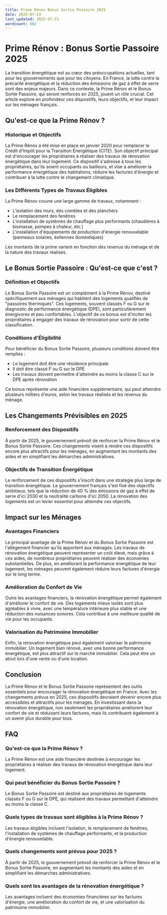 ```yaml
---
title: Prime Rénov Bonus Sortie Passoire 2025
date: 2025-07-23
last_updated: 2025-07-23
wordcount: 882
---
```


# Prime Rénov : Bonus Sortie Passoire 2025

La transition énergétique est au cœur des préoccupations actuelles, tant pour les gouvernements que pour les citoyens. En France, la lutte contre la précarité énergétique et la réduction des émissions de gaz à effet de serre sont des enjeux majeurs. Dans ce contexte, la Prime Rénov et le Bonus Sortie Passoire, qui seront renforcés en 2025, jouent un rôle crucial. Cet article explore en profondeur ces dispositifs, leurs objectifs, et leur impact sur les ménages français.

## Qu'est-ce que la Prime Rénov ?

### Historique et Objectifs

La Prime Rénov a été mise en place en janvier 2020 pour remplacer le Crédit d'Impôt pour la Transition Énergétique (CITE). Son objectif principal est d'encourager les propriétaires à réaliser des travaux de rénovation énergétique dans leur logement. Ce dispositif s'adresse à tous les propriétaires, qu'ils soient occupants ou bailleurs, et vise à améliorer la performance énergétique des habitations, réduire les factures d'énergie et contribuer à la lutte contre le changement climatique.

### Les Différents Types de Travaux Éligibles

La Prime Rénov couvre une large gamme de travaux, notamment :

- L'isolation des murs, des combles et des planchers
- Le remplacement des fenêtres
- L'installation de systèmes de chauffage plus performants (chaudières à biomasse, pompes à chaleur, etc.)
- L'installation d'équipements de production d'énergie renouvelable (panneaux solaires, éoliennes domestiques)

Les montants de la prime varient en fonction des revenus du ménage et de la nature des travaux réalisés.

## Le Bonus Sortie Passoire : Qu'est-ce que c'est ?

### Définition et Objectifs

Le Bonus Sortie Passoire est un complément à la Prime Rénov, destiné spécifiquement aux ménages qui habitent des logements qualifiés de "passoires thermiques". Ces logements, souvent classés F ou G sur le diagnostic de performance énergétique (DPE), sont particulièrement énergivores et peu confortables. L'objectif de ce bonus est d'inciter les propriétaires à engager des travaux de rénovation pour sortir de cette classification.

### Conditions d'Éligibilité

Pour bénéficier du Bonus Sortie Passoire, plusieurs conditions doivent être remplies :

- Le logement doit être une résidence principale
- Il doit être classé F ou G sur le DPE
- Les travaux doivent permettre d'atteindre au moins la classe C sur le DPE après rénovation

Ce bonus représente une aide financière supplémentaire, qui peut atteindre plusieurs milliers d'euros, selon les travaux réalisés et les revenus du ménage.

## Les Changements Prévisibles en 2025

### Renforcement des Dispositifs

À partir de 2025, le gouvernement prévoit de renforcer la Prime Rénov et le Bonus Sortie Passoire. Ces changements visent à rendre ces dispositifs encore plus attractifs pour les ménages, en augmentant les montants des aides et en simplifiant les démarches administratives.

### Objectifs de Transition Énergétique

Le renforcement de ces dispositifs s'inscrit dans une stratégie plus large de transition énergétique. Le gouvernement français s'est fixé des objectifs ambitieux, tels que la réduction de 40 % des émissions de gaz à effet de serre d'ici 2030 et la neutralité carbone d'ici 2050. La rénovation des logements est un levier essentiel pour atteindre ces objectifs.

## Impact sur les Ménages

### Avantages Financiers

Le principal avantage de la Prime Rénov et du Bonus Sortie Passoire est l'allègement financier qu'ils apportent aux ménages. Les travaux de rénovation énergétique peuvent représenter un coût élevé, mais grâce à ces aides, de nombreux propriétaires peuvent réaliser des économies substantielles. De plus, en améliorant la performance énergétique de leur logement, les ménages peuvent également réduire leurs factures d'énergie sur le long terme.

### Amélioration du Confort de Vie

Outre les avantages financiers, la rénovation énergétique permet également d'améliorer le confort de vie. Des logements mieux isolés sont plus agréables à vivre, avec une température intérieure plus stable et une réduction des nuisances sonores. Cela contribue à une meilleure qualité de vie pour les occupants.

### Valorisation du Patrimoine Immobilier

Enfin, la rénovation énergétique peut également valoriser le patrimoine immobilier. Un logement bien rénové, avec une bonne performance énergétique, est plus attractif sur le marché immobilier. Cela peut être un atout lors d'une vente ou d'une location.

## Conclusion

La Prime Rénov et le Bonus Sortie Passoire représentent des outils essentiels pour encourager la rénovation énergétique en France. Avec les changements prévus en 2025, ces dispositifs devraient devenir encore plus accessibles et attractifs pour les ménages. En investissant dans la rénovation énergétique, non seulement les propriétaires améliorent leur confort de vie et réduisent leurs factures, mais ils contribuent également à un avenir plus durable pour tous.

## FAQ

### Qu'est-ce que la Prime Rénov ?

La Prime Rénov est une aide financière destinée à encourager les propriétaires à réaliser des travaux de rénovation énergétique dans leur logement.

### Qui peut bénéficier du Bonus Sortie Passoire ?

Le Bonus Sortie Passoire est destiné aux propriétaires de logements classés F ou G sur le DPE, qui réalisent des travaux permettant d'atteindre au moins la classe C.

### Quels types de travaux sont éligibles à la Prime Rénov ?

Les travaux éligibles incluent l'isolation, le remplacement de fenêtres, l'installation de systèmes de chauffage performants, et la production d'énergie renouvelable.

### Quels changements sont prévus pour 2025 ?

À partir de 2025, le gouvernement prévoit de renforcer la Prime Rénov et le Bonus Sortie Passoire, en augmentant les montants des aides et en simplifiant les démarches administratives.

### Quels sont les avantages de la rénovation énergétique ?

Les avantages incluent des économies financières sur les factures d'énergie, une amélioration du confort de vie, et une valorisation du patrimoine immobilier.